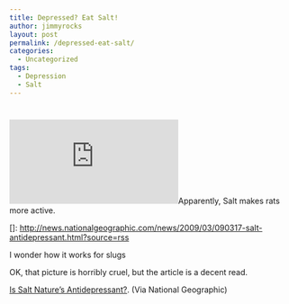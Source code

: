 ```yaml
---
title: Depressed? Eat Salt!
author: jimmyrocks
layout: post
permalink: /depressed-eat-salt/
categories:
  - Uncategorized
tags:
  - Depression
  - Salt
---
```

# 

[![][2]][2]Apparently, Salt makes rats more active.

 []: http://news.nationalgeographic.com/news/2009/03/090317-salt-antidepressant.html?source=rss

I wonder how it works for slugs

OK, that picture is horribly cruel, but the article is a decent read.

[Is Salt Nature’s Antidepressant?][2]. (Via National Geographic)

 [2]: http://news.nationalgeographic.com/news/2009/03/090317-salt-antidepressant.html?source=rss